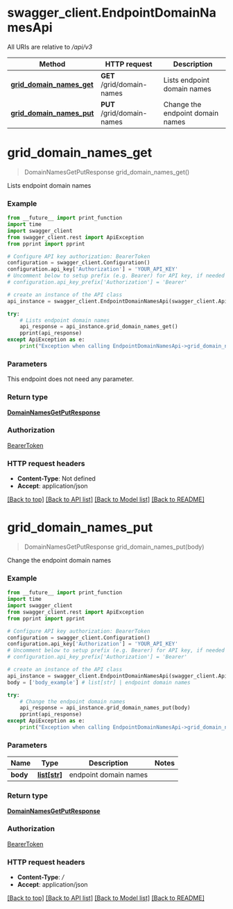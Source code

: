 # swagger_client.EndpointDomainNamesApi

All URIs are relative to */api/v3*

Method | HTTP request | Description
------------- | ------------- | -------------
[**grid_domain_names_get**](EndpointDomainNamesApi.md#grid_domain_names_get) | **GET** /grid/domain-names | Lists endpoint domain names
[**grid_domain_names_put**](EndpointDomainNamesApi.md#grid_domain_names_put) | **PUT** /grid/domain-names | Change the endpoint domain names

# **grid_domain_names_get**
> DomainNamesGetPutResponse grid_domain_names_get()

Lists endpoint domain names

### Example
```python
from __future__ import print_function
import time
import swagger_client
from swagger_client.rest import ApiException
from pprint import pprint

# Configure API key authorization: BearerToken
configuration = swagger_client.Configuration()
configuration.api_key['Authorization'] = 'YOUR_API_KEY'
# Uncomment below to setup prefix (e.g. Bearer) for API key, if needed
# configuration.api_key_prefix['Authorization'] = 'Bearer'

# create an instance of the API class
api_instance = swagger_client.EndpointDomainNamesApi(swagger_client.ApiClient(configuration))

try:
    # Lists endpoint domain names
    api_response = api_instance.grid_domain_names_get()
    pprint(api_response)
except ApiException as e:
    print("Exception when calling EndpointDomainNamesApi->grid_domain_names_get: %s\n" % e)
```

### Parameters
This endpoint does not need any parameter.

### Return type

[**DomainNamesGetPutResponse**](DomainNamesGetPutResponse.md)

### Authorization

[BearerToken](../README.md#BearerToken)

### HTTP request headers

 - **Content-Type**: Not defined
 - **Accept**: application/json

[[Back to top]](#) [[Back to API list]](../README.md#documentation-for-api-endpoints) [[Back to Model list]](../README.md#documentation-for-models) [[Back to README]](../README.md)

# **grid_domain_names_put**
> DomainNamesGetPutResponse grid_domain_names_put(body)

Change the endpoint domain names

### Example
```python
from __future__ import print_function
import time
import swagger_client
from swagger_client.rest import ApiException
from pprint import pprint

# Configure API key authorization: BearerToken
configuration = swagger_client.Configuration()
configuration.api_key['Authorization'] = 'YOUR_API_KEY'
# Uncomment below to setup prefix (e.g. Bearer) for API key, if needed
# configuration.api_key_prefix['Authorization'] = 'Bearer'

# create an instance of the API class
api_instance = swagger_client.EndpointDomainNamesApi(swagger_client.ApiClient(configuration))
body = ['body_example'] # list[str] | endpoint domain names

try:
    # Change the endpoint domain names
    api_response = api_instance.grid_domain_names_put(body)
    pprint(api_response)
except ApiException as e:
    print("Exception when calling EndpointDomainNamesApi->grid_domain_names_put: %s\n" % e)
```

### Parameters

Name | Type | Description  | Notes
------------- | ------------- | ------------- | -------------
 **body** | [**list[str]**](str.md)| endpoint domain names | 

### Return type

[**DomainNamesGetPutResponse**](DomainNamesGetPutResponse.md)

### Authorization

[BearerToken](../README.md#BearerToken)

### HTTP request headers

 - **Content-Type**: */*
 - **Accept**: application/json

[[Back to top]](#) [[Back to API list]](../README.md#documentation-for-api-endpoints) [[Back to Model list]](../README.md#documentation-for-models) [[Back to README]](../README.md)

